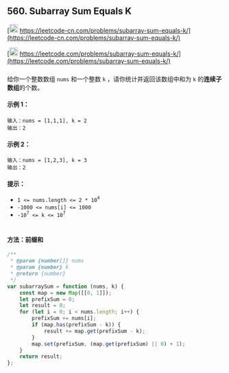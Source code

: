 ## 560. Subarray Sum Equals K

[<img src="https://static.leetcode-cn.com/cn-mono-assets/production/assets/logo-dark-cn.c42314a8.svg" height="20" /> https://leetcode-cn.com/problems/subarray-sum-equals-k/](https://leetcode-cn.com/problems/subarray-sum-equals-k/)

[<img src="https://assets.leetcode.com/static_assets/public/webpack_bundles/images/logo-dark.e99485d9b.svg" height="20"/> https://leetcode.com/problems/subarray-sum-equals-k/](https://leetcode.com/problems/subarray-sum-equals-k/)

###

给你一个整数数组 `nums` 和一个整数 `k` ，请你统计并返回该数组中和为 `k` 的**连续子数组**的个数。

#### 示例 1：

```
输入：nums = [1,1,1], k = 2
输出：2
```

#### 示例 2：

```
输入：nums = [1,2,3], k = 3
输出：2
```

#### 提示：

-   `1 <= nums.length <= 2 * 10`<sup>`4`</sup>
-   `-1000 <= nums[i] <= 1000`
-   `-10`<sup>`7`</sup>` <= k <= 10`<sup>`7`</sup>

#

#### 方法：前缀和

```js
/**
 * @param {number[]} nums
 * @param {number} k
 * @return {number}
 */
var subarraySum = function (nums, k) {
    const map = new Map([[0, 1]]);
    let prefixSum = 0;
    let result = 0;
    for (let i = 0; i < nums.length; i++) {
        prefixSum += nums[i];
        if (map.has(prefixSum - k)) {
            result += map.get(prefixSum - k);
        }
        map.set(prefixSum, (map.get(prefixSum) || 0) + 1);
    }
    return result;
};
```
